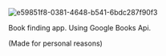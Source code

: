 
![e59851f8-0381-4648-b541-6bdc287f90f3](https://github.com/user-attachments/assets/4e189389-ccdd-4485-b508-058292c60dc9)


Book finding app. Using Google Books Api.

(Made for personal reasons)
